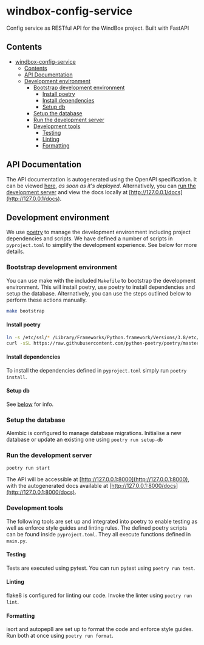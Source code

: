 # windbox-config-service

Config service as RESTful API for the WindBox project. Built with FastAPI

## Contents

- [windbox-config-service](#windbox-config-service)
  - [Contents](#contents)
  - [API Documentation](#api-documentation)
  - [Development environment](#development-environment)
    - [Bootstrap development environment](#bootstrap-development-environment)
      - [Install poetry](#install-poetry)
      - [Install dependencies](#install-dependencies)
      - [Setup db](#setup-db)
    - [Setup the database](#setup-the-database)
    - [Run the development server](#run-the-development-server)
    - [Development tools](#development-tools)
      - [Testing](#testing)
      - [Linting](#linting)
      - [Formatting](#formatting)


## API Documentation

The API documentation is autogenerated using the OpenAPI specification. It can be viewed [here](https://config-service.windreserve.de/docs), _as soon as it's deployed_. Alternatively, you can [run the development server](#run-the-development-server) and view the docs locally at [http://127.0.0.1/docs](http://127.0.0.1/docs).

## Development environment

We use [poetry](https://python-poetry.org/) to manage the development environment including project dependencies and scripts. We have defined a number of scripts in `pyproject.toml` to simplify the development experience. See below for more details.

### Bootstrap development environment

You can use make with the included `Makefile` to bootstrap the development environment. This will install poetry, use poetry to install dependencies and setup the database. Alternatively, you can use the steps outlined below to perform these actions manually.

```zsh
make bootstrap
```

#### Install poetry

```zsh
ln -s /etc/ssl/* /Library/Frameworks/Python.framework/Versions/3.8/etc/openssl 
curl -sSL https://raw.githubusercontent.com/python-poetry/poetry/master/install-poetry.py | python3 -
```

#### Install dependencies

To install the dependencies defined in `pyproject.toml` simply run `poetry install`.

#### Setup db

See [below](#setup-the-database) for info.

### Setup the database

Alembic is configured to manage database migrations. Initialise a new database or update an existing one using `poetry run setup-db`

### Run the development server

```zsh
poetry run start
```

The API will be accessible at [http://127.0.0.1:8000](http://127.0.0.1:8000), with the autogenerated docs available at [http://127.0.0.1:8000/docs](http://127.0.0.1:8000/docs).

### Development tools

The following tools are set up and integrated into poetry to enable testing as well as enforce style guides and linting rules. The defined poetry scripts can be found inside `pyproject.toml`. They all execute functions defined in `main.py`.

#### Testing

Tests are executed using pytest. You can run pytest using `poetry run test`.

#### Linting

flake8 is configured for linting our code. Invoke the linter using `poetry run lint`.

#### Formatting

isort and autopep8 are set up to format the code and enforce style guides. Run both at once using `poetry run format`.
